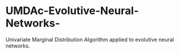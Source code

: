 # UMDAc-Evolutive-Neural-Networks-
Univariate Marginal Distribution Algorithm applied to evolutive neural networks.
